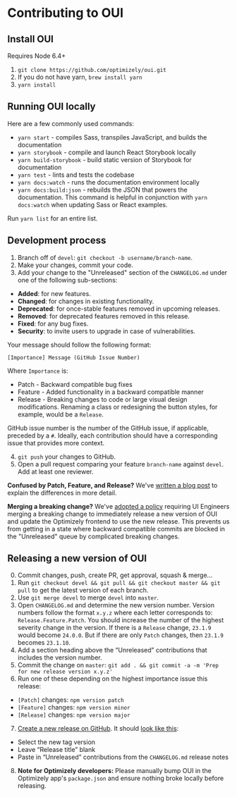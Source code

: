 # Contributing to OUI

## Install OUI

Requires Node 6.4+

1. `git clone https://github.com/optimizely/oui.git`
1. If you do not have yarn, `brew install yarn`
1. `yarn install`

## Running OUI locally

Here are a few commonly used commands:

* `yarn start` - compiles Sass, transpiles JavaScript, and builds the documentation
* `yarn storybook` - compile and launch React Storybook locally
* `yarn build-storybook` - build static version of Storybook for documentation
* `yarn test` - lints and tests the codebase
* `yarn docs:watch` - runs the documentation environment locally
* `yarn docs:build:json` - rebuilds the JSON that powers the documentation. This command is helpful in conjunction with `yarn docs:watch` when updating Sass or React examples.

Run `yarn list` for an entire list.

## Development process

1. Branch off of `devel`: `git checkout -b username/branch-name`.
2. Make your changes, commit your code.
3. Add your change to the "Unreleased" section of the `CHANGELOG.md` under one of the following sub-sections:
  * **Added**: for new features.
  * **Changed**: for changes in existing functionality.
  * **Deprecated**: for once-stable features removed in upcoming releases.
  * **Removed**: for deprecated features removed in this release.
  * **Fixed**: for any bug fixes.
  * **Security**: to invite users to upgrade in case of vulnerabilities.

  Your message should follow the following format:

  ```
  [Importance] Message (GitHub Issue Number)
  ```

  Where `Importance` is:

  * Patch - Backward compatible bug fixes
  * Feature - Added functionality in a backward compatible manner
  * Release - Breaking changes to code or large visual design modifications. Renaming a class or redesigning the button styles, for example, would be a `Release`.

  GitHub issue number is the number of the GitHub issue, if applicable, preceded by a `#`. Ideally, each contribution should have a corresponding issue that provides more context.

4. `git push` your changes to GitHub.
5. Open a pull request comparing your feature `branch-name` against `devel`. Add at least one reviewer.

**Confused by Patch, Feature, and Release?** We've [written a blog post](https://medium.com/design-optimizely/how-to-version-your-ui-library-1c7a1b7ee23a) to explain the differences in more detail.

**Merging a breaking change?** We've [adopted a policy](https://github.com/optimizely/oui/issues/360) requiring UI Engineers merging a breaking change to immediately release a new version of OUI and update the Optimizely frontend to use the new release. This prevents us from getting in a state where backward compatible commits are blocked in the "Unreleased" queue by complicated breaking changes.


## Releasing a new version of OUI

0. Commit changes, push, create PR, get approval, squash & merge...
1. Run `git checkout devel && git pull && git checkout master && git pull` to get the latest version of each branch.
2. Use `git merge devel` to merge `devel` into `master`.
3. Open `CHANGELOG.md` and determine the new version number. Version numbers follow the format `x.y.z` where each letter corresponds to: `Release.Feature.Patch`. You should increase the number of the highest severity change in the version. If there is a `Release` change, `23.1.9` would become `24.0.0`. But if there are only `Patch` changes, then `23.1.9` becomes `23.1.10`.
4. Add a section heading above the “Unreleased” contributions that includes the version number.
5. Commit the change on `master`: `git add . && git commit -a -m 'Prep for new release version x.y.z'`
6. Run one of these depending on the highest importance issue this release:
  * `[Patch]` changes: `npm version patch`
  * `[Feature]` changes: `npm version minor`
  * `[Release]` changes: `npm version major`
7. [Create a new release on GitHub](https://github.com/optimizely/oui/releases/new). It should [look like this](https://www.dropbox.com/s/1nln5ttbxfbacuv/Screenshot%202015-09-02%2011.31.21.png):
  * Select the new tag version
  * Leave “Release title” blank
  * Paste in “Unreleased” contributions from the `CHANGELOG.md` release notes
8. **Note for Optimizely developers:** Please manually bump OUI in the Optimizely app's `package.json` and ensure nothing broke locally before releasing.
